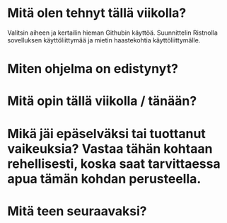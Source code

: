 <h1>Mitä olen tehnyt tällä viikolla? </h1>
Valitsin aiheen ja kertailin hieman Githubin käyttöä. Suunnittelin Ristnolla sovelluksen käyttöliittymää ja mietin haastekohtia käyttöliittymälle. 
<h1>Miten ohjelma on edistynyt? </h1>
<h1>Mitä opin tällä viikolla / tänään?</h1>
<h1>Mikä jäi epäselväksi tai tuottanut vaikeuksia? Vastaa tähän kohtaan rehellisesti, koska saat tarvittaessa apua tämän kohdan perusteella.</h1>
<h1>Mitä teen seuraavaksi?</h1>
